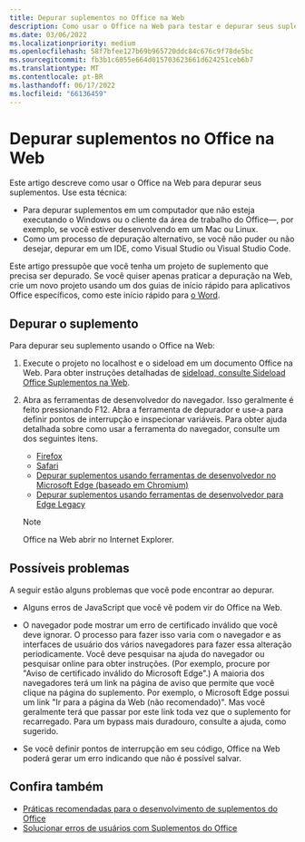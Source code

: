 ```yaml
---
title: Depurar suplementos no Office na Web
description: Como usar o Office na Web para testar e depurar seus suplementos.
ms.date: 03/06/2022
ms.localizationpriority: medium
ms.openlocfilehash: 58f7bfee127b69b965720ddc84c676c9f78de5bc
ms.sourcegitcommit: fb3b1c6055e664d015703623661d624251ceb6b7
ms.translationtype: MT
ms.contentlocale: pt-BR
ms.lasthandoff: 06/17/2022
ms.locfileid: "66136459"
---
```

# <a name="debug-add-ins-in-office-on-the-web"></a>Depurar suplementos no Office na Web

Este artigo descreve como usar o Office na Web para depurar seus suplementos. Use esta técnica:

- Para depurar suplementos em um computador que não esteja executando o Windows ou o cliente da área de trabalho do Office&mdash;, por exemplo, se você estiver desenvolvendo em um Mac ou Linux.
- Como um processo de depuração alternativo, se você não puder ou não desejar, depurar em um IDE, como Visual Studio ou Visual Studio Code.

Este artigo pressupõe que você tenha um projeto de suplemento que precisa ser depurado. Se você quiser apenas praticar a depuração na Web, crie um novo projeto usando um dos guias de início rápido para aplicativos Office específicos, como este início rápido para [o Word](../quickstarts/word-quickstart.md).

## <a name="debug-your-add-in"></a>Depurar o suplemento

Para depurar seu suplemento usando o Office na Web:

1. Execute o projeto no localhost e o sideload em um documento Office na Web. Para obter instruções detalhadas de [sideload, consulte Sideload Office Suplementos na Web](sideload-office-add-ins-for-testing.md#sideload-an-office-add-in-in-office-on-the-web-manually).

2. Abra as ferramentas de desenvolvedor do navegador. Isso geralmente é feito pressionando F12. Abra a ferramenta de depurador e use-a para definir pontos de interrupção e inspecionar variáveis. Para obter ajuda detalhada sobre como usar a ferramenta do navegador, consulte um dos seguintes itens.  

   - [Firefox](https://firefox-source-docs.mozilla.org/devtools-user/index.html)
   - [Safari](https://support.apple.com/guide/safari/use-the-developer-tools-in-the-develop-menu-sfri20948/mac)
   - [Depurar suplementos usando ferramentas de desenvolvedor no Microsoft Edge (baseado em Chromium)](debug-add-ins-using-devtools-edge-chromium.md)
   - [Depurar suplementos usando ferramentas de desenvolvedor para Edge Legacy](debug-add-ins-using-devtools-edge-legacy.md)

   > [!NOTE]
   > Office na Web abrir no Internet Explorer.

## <a name="potential-issues"></a>Possíveis problemas

A seguir estão alguns problemas que você pode encontrar ao depurar.

- Alguns erros de JavaScript que você vê podem vir do Office na Web.

- O navegador pode mostrar um erro de certificado inválido que você deve ignorar. O processo para fazer isso varia com o navegador e as interfaces de usuário dos vários navegadores para fazer essa alteração periodicamente. Você deve pesquisar na ajuda do navegador ou pesquisar online para obter instruções. (Por exemplo, procure por "Aviso de certificado inválido do Microsoft Edge".) A maioria dos navegadores terá um link na página de aviso que permite que você clique na página do suplemento. Por exemplo, o Microsoft Edge possui um link "Ir para a página da Web (não recomendado)". Mas você geralmente terá que passar por este link toda vez que o suplemento for recarregado. Para um bypass mais duradouro, consulte a ajuda, como sugerido.

- Se você definir pontos de interrupção em seu código, Office na Web poderá gerar um erro indicando que não é possível salvar.

## <a name="see-also"></a>Confira também

- [Práticas recomendadas para o desenvolvimento de suplementos do Office](../concepts/add-in-development-best-practices.md)
- [Solucionar erros de usuários com Suplementos do Office](testing-and-troubleshooting.md)
